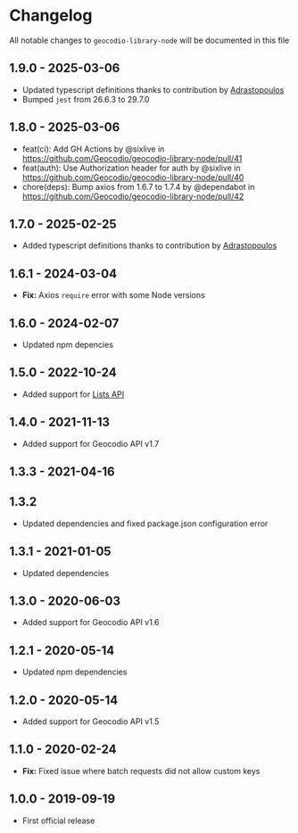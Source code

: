 # Changelog

All notable changes to `geocodio-library-node` will be documented in this file

## 1.9.0 - 2025-03-06

- Updated typescript definitions thanks to contribution by [Adrastopoulos](https://github.com/Geocodio/geocodio-library-node/pull/43)
- Bumped `jest` from 26.6.3 to 29.7.0

## 1.8.0 - 2025-03-06

- feat(ci): Add GH Actions by @sixlive in https://github.com/Geocodio/geocodio-library-node/pull/41
- feat(auth): Use Authorization header for auth by @sixlive in https://github.com/Geocodio/geocodio-library-node/pull/40
- chore(deps): Bump axios from 1.6.7 to 1.7.4 by @dependabot in https://github.com/Geocodio/geocodio-library-node/pull/42

## 1.7.0 - 2025-02-25

- Added typescript definitions thanks to contribution by [Adrastopoulos](https://github.com/Geocodio/geocodio-library-node/pull/39)

## 1.6.1 - 2024-03-04

- **Fix:** Axios `require` error with some Node versions

## 1.6.0 - 2024-02-07

- Updated npm depencies

## 1.5.0 - 2022-10-24

- Added support for [Lists API](https://www.geocod.io/docs/#geocoding-lists)

## 1.4.0 - 2021-11-13

- Added support for Geocodio API v1.7

## 1.3.3 - 2021-04-16
## 1.3.2

- Updated dependencies and fixed package.json configuration error

## 1.3.1 - 2021-01-05

- Updated dependencies

## 1.3.0 - 2020-06-03

- Added support for Geocodio API v1.6

## 1.2.1 - 2020-05-14

- Updated npm dependencies

## 1.2.0 - 2020-05-14

- Added support for Geocodio API v1.5

## 1.1.0 - 2020-02-24

- **Fix:** Fixed issue where batch requests did not allow custom keys

## 1.0.0 - 2019-09-19

- First official release
